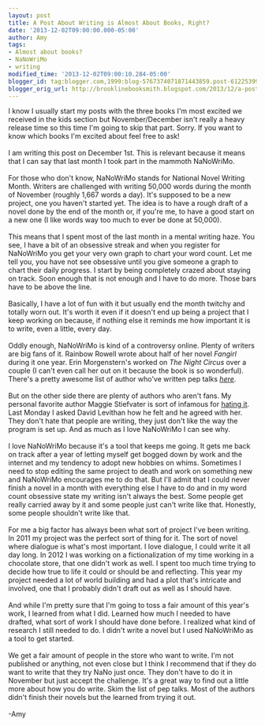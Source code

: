 ```yaml
---
layout: post
title: A Post About Writing is Almost About Books, Right?
date: '2013-12-02T09:00:00.000-05:00'
author: Amy
tags:
- Almost about books?
- NaNoWriMo
- writing
modified_time: '2013-12-02T09:00:10.284-05:00'
blogger_id: tag:blogger.com,1999:blog-5767374071871443859.post-6122539979328844023
blogger_orig_url: http://brooklinebooksmith.blogspot.com/2013/12/a-post-about-writing-is-almost-about.html
---
```


I know I usually start my posts with the three books I'm most excited we received in the kids section but November/December isn't really a heavy release time so this time I'm going to skip that part. Sorry. If you want to know which books I'm excited about feel free to ask!<br /><br />I am writing this post on December 1st. This is relevant because it means that I can say that last month I took part in the mammoth NaNoWriMo. <br /><br />For those who don't know, NaNoWriMo stands for National Novel Writing Month. Writers are challenged with writing 50,000 words during the month of November (roughly 1,667 words a day). It's supposed to be a new project, one you haven't started yet. The idea is to have a rough draft of a novel done by the end of the month or, if you're me, to have a good start on a new one (I like words way too much to ever be done at 50,000). <br /><br />This means that I spent most of the last month in a mental writing haze. You see, I have a bit of an obsessive streak and when you register for NaNoWriMo you get your very own graph to chart your word count. Let me tell you, you have not see obsessive until you give someone a graph to chart their daily progress. I start by being completely crazed about staying on track. Soon enough that is not enough and I have to do more. Those bars have to be above the line. <br /><br />Basically, I have a lot of fun with it but usually end the month twitchy and totally worn out. It's worth it even if it doesn't end up being a project that I keep working on because, if nothing else it reminds me how important it is to write, even a little, every day.<br /><br />Oddly enough, NaNoWriMo is kind of a controversy online. Plenty of writers are big fans of it. Rainbow Rowell wrote about half of her novel <i>Fangirl</i> during it one year. Erin Morgenstern's worked on <i>The Night Circus</i> over a couple (I can't even call her out on it because the book is so wonderful). There's a pretty awesome list of author who've written pep talks <a href="http://nanowrimo.org/pep-talks/"><i>here</i></a>.<br /><br />But on the other side there are plenty of authors who aren't fans. My personal favorite author Maggie Stiefvater is sort of infamous for <a href="http://m-stiefvater.livejournal.com/182676.html">hating it</a>. Last Monday I asked David Levithan how he felt and he agreed with her. They don't hate that people are writing, they just don't like the way the program is set up. And as much as I love NaNoWriMo I can see why. <br /><br />I love NaNoWriMo because it's a tool that keeps me going. It gets me back on track after a year of letting myself get bogged down by work and the internet and my tendency to adopt new hobbies on whims. Sometimes I need to stop editing the same project to death and work on something new and NaNoWriMo encourages me to do that. But I'll admit that I could never finish a novel in a month with everything else I have to do and in my word count obsessive state my writing isn't always the best. Some people get really carried away by it and some people just can't write like that. Honestly, some people shouldn't write like that. <br /><br />For me a big factor has always been what sort of project I've been writing. In 2011 my project was the perfect sort of thing for it. The sort of novel where dialogue is what's most important. I love dialogue, I could write it all day long. In 2012 I was working on a fictionalization of my time working in a chocolate store, that one didn't work as well. I spent too much time trying to decide how true to life it could or should be and reflecting. This year my project needed a lot of world building and had a plot that's intricate and involved, one that I probably didn't draft out as well as I should have. <br /><br />And while I'm pretty sure that I'm going to toss a fair amount of this year's work, I learned from what I did. Learned how much I needed to have drafted, what sort of work I should have done before. I realized what kind of research I still needed to do. I didn't write a novel but I used NaNoWriMo as a tool to get started. <br /><br />We get a fair amount of people in the store who want to write. I'm not published or anything, not even close but I think I recommend that if they do want to write that they try NaNo just once. They don't have to do it in November but just accept the challenge. It's a great way to find out a little more about how you do write. Skim the list of pep talks. Most of the authors didn't finish their novels but the learned from trying it out. <br /><br />-Amy